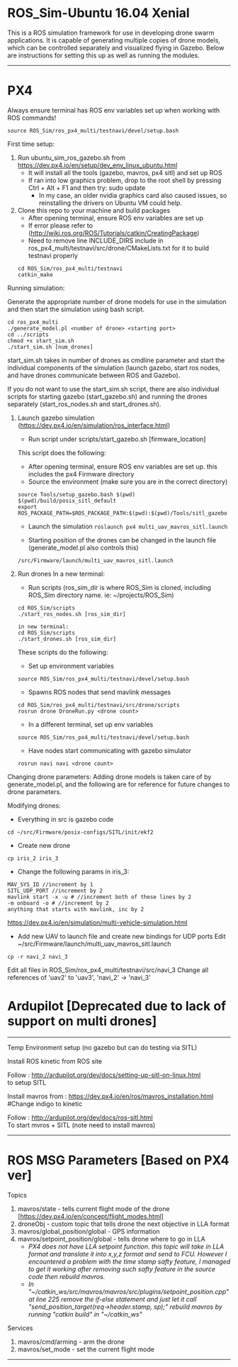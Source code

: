 # ROS_Sim-Ubuntu 16.04 Xenial
This is a ROS simulation framework for use in developing drone swarm applications. It is capable of generating multiple copies of drone models, which can be controlled separately and visualized flying in Gazebo. Below are instructions for setting this up as well as running the modules.
_________________________________________________________________

# PX4
Always ensure terminal has ROS env variables set up when working with ROS commands!
```
source ROS_Sim/ros_px4_multi/testnavi/devel/setup.bash
```

First time setup:
1. Run ubuntu_sim_ros_gazebo.sh from https://dev.px4.io/en/setup/dev_env_linux_ubuntu.html
     - It will install all the tools (gazebo, mavros, px4 sitl) and set up ROS
     - If ran into low graphics problem, drop to the root shell by pressing Ctrl + Alt + F1 and then try:
       sudo update
       - In my case, an older nvidia graphics card also caused issues, so reinstalling the drivers on Ubuntu VM could help.
2. Clone this repo to your machine and build packages
     - After opening terminal, ensure ROS env variables are set up
     - If error please refer to (http://wiki.ros.org/ROS/Tutorials/catkin/CreatingPackage)
     - Need to remove line INCLUDE_DIRS include in ros_px4_multi/testnavi/src/drone/CMakeLists.txt for it to build testnavi properly
     ```
     cd ROS_Sim/ros_px4_multi/testnavi
     catkin_make
     ```
     
Running simulation:

Generate the appropriate number of drone models for use in the simulation and then start the simulation using bash script.
```
cd ros_px4_multi
./generate_model.pl <number of drone> <starting port>
cd ../scripts
chmod +x start_sim.sh
./start_sim.sh [num_drones]
```

start_sim.sh takes in number of drones as cmdline parameter and start the individual components of the simulation (launch gazebo, start ros nodes, and have drones communicate between ROS and Gazebo).

If you do not want to use the start_sim.sh script, there are also individual scripts for starting gazebo (start_gazebo.sh) and running the drones separately (start_ros_nodes.sh and start_drones.sh).
1. Launch gazebo simulation (https://dev.px4.io/en/simulation/ros_interface.html)
     - Run script under scripts/start_gazebo.sh [firmware_location]
     
     This script does the following:
     - After opening terminal, ensure ROS env variables are set up. this includes the px4 Firmware directory
     - Source the environment (make sure you are in the correct directory)
     ```
     source Tools/setup_gazebo.bash $(pwd) $(pwd)/build/posix_sitl_default
     export ROS_PACKAGE_PATH=$ROS_PACKAGE_PATH:$(pwd):$(pwd)/Tools/sitl_gazebo
     ```
     - Launch the simulation
     ```roslaunch px4 multi_uav_mavros_sitl.launch```
     
     - Starting position of the drones can be changed in the launch file (generate_model.pl also controls this)
     ```
     /src/Firmware/launch/multi_uav_mavros_sitl.launch
     ```     
2. Run drones
     In a new terminal:
     - Run scripts (ros_sim_dir is where ROS_Sim is cloned, including ROS_Sim directory name. ie: ~/projects/ROS_Sim)
     ```
     cd ROS_Sim/scripts
     ./start_ros_nodes.sh [ros_sim_dir]
     
     in new terminal:
     cd ROS_Sim/scripts
     ./start_drones.sh [ros_sim_dir]
     ```
     
     These scripts do the following:
     - Set up environment variables
     ```
     source ROS_Sim/ros_px4_multi/testnavi/devel/setup.bash
     ```
     
     - Spawns ROS nodes that send mavlink messages
     ```
     cd ROS_Sim/ros_px4_multi/testnavi/src/drone/scripts
     rosrun drone DroneRun.py <drone count>
     ```
    
     - In a different terminal, set up env variables
     ```
     source ROS_Sim/ros_px4_multi/testnavi/devel/setup.bash
     ```
     
     - Have nodes start communicating with gazebo simulator
     ```
     rosrun navi navi <drone count>
     ```

Changing drone parameters:
Adding drone models is taken care of by generate_model.pl, and the following are for reference for future changes to drone parameters.

Modifying drones:
- Everything in src is gazebo code
```
cd ~/src/Firmware/posix-configs/SITL/init/ekf2
```

- Create new drone
```
cp iris_2 iris_3
```

- Change the following params in iris_3:
```
MAV_SYS_ID //increment by 1
SITL_UDP_PORT //increment by 2
mavlink start -x -u # //increment both of these lines by 2
-m onboard -o # //increment by 2
anything that starts with mavlink, inc by 2
```
https://dev.px4.io/en/simulation/multi-vehicle-simulation.html

- Add new UAV to launch file and create new bindings for UDP ports
Edit ~/src/Firmware/launch/multi_uav_mavros_sitl.launch
```
cp -r navi_2 navi_3
```
Edit all files in ROS_Sim/rox_px4_multi/testnavi/src/navi_3
Change all references of 'uav2' to 'uav3', 'navi_2' -> 'navi_3'

# Ardupilot [Deprecated due to lack of support on multi drones]
_________________________________________________________________
Temp Environment setup (no gazebo but can do testing via SITL)

Install ROS kinetic from ROS site 

Follow : http://ardupilot.org/dev/docs/setting-up-sitl-on-linux.html  
to setup SITL 

Install mavros from : https://dev.px4.io/en/ros/mavros_installation.html 
#Change indigo to kinetic 

Follow : http://ardupilot.org/dev/docs/ros-sitl.html  
To start mvros + SITL (note need to install mavros)

______________________________________________________________________________
# ROS MSG Parameters [Based on PX4 ver]

Topics
1. mavros/state - tells current flight mode of the drone [https://dev.px4.io/en/concept/flight_modes.html]
2. droneObj - custom topic that tells drone the next objective in LLA format
3. mavros/global_position/global - GPS information
4. mavros/setpoint_position/global - tells drone where to go in LLA
     - *PX4 does not have LLA setpoint function. this topic will take in LLA format and 
    translate it into x,y,z format and send to FCU. However I encountered a problem
    with the time stamp safty feature, I managed to get it working after removing
    such safty feature in the source code then rebuild mavros.*
     - *In "\~/catkin_ws/src/mavros/mavros/src/plugins/setpoint_position.cpp" at line 225
    remove the if-else statement and just let it call "send_position_target(req->header.stamp, sp);"
    rebuild mavros by running "catkin build" in "\~/catkin_ws"*

Services
1. mavros/cmd/arming - arm the drone
2. mavros/set_mode - set the current flight mode
______________________________________________________________________________
